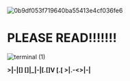 ![0b9df053f719640ba55413e4cf036fe6](https://github.com/user-attachments/assets/1c62b5f1-5574-44d5-9af7-bf9bc4d84d2c)


<h1><b>PLEASE READ!!!!!!!</b></h1>

![terminal (1)](https://github.com/user-attachments/assets/cb291351-01ae-4451-b60d-66fd2ac3dd49)

<b> >|-|[] []|_|-|[.[]V [.[ >|.-<>|-| </b>
